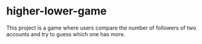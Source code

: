 # higher-lower-game
This project is a game where users compare the number of followers of two accounts and try to guess which one has more.

